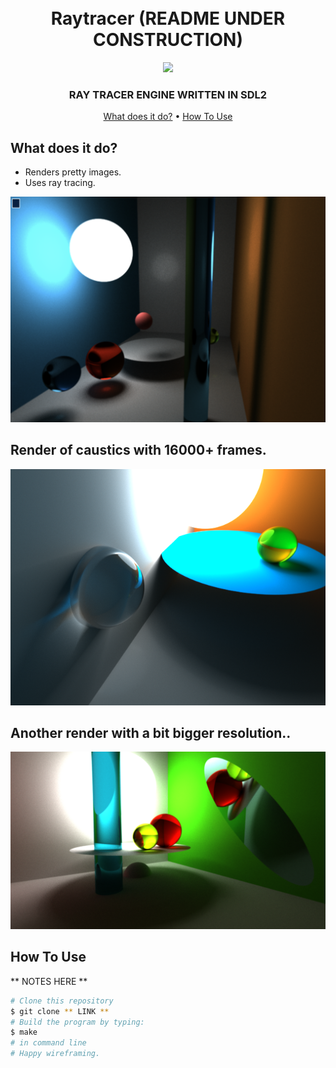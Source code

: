 <h1 align="center">
  <br>
    Raytracer (README UNDER CONSTRUCTION)
  <br>
</h1>

<div align="center">
  <img src="movement.gif"></img>
</div>

<h3 align="center">RAY TRACER ENGINE WRITTEN IN SDL2</h3>

<p align="center">
  <a href="#what-does-it-do">What does it do?</a> •
  <a href="#how-to-use">How To Use</a>
</p>


## What does it do?

* Renders pretty images.
* Uses ray tracing.

<img src="final_render.png"></img>

## Render of caustics with 16000+ frames.
<img src="nice_caustic_sphere.bmp"></img>

## Another render with a bit bigger resolution..
<img src="screenshot.bmp"></img>


## How To Use

** NOTES HERE **

```bash
# Clone this repository
$ git clone ** LINK **
# Build the program by typing:
$ make
# in command line
# Happy wireframing.
```
